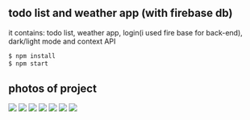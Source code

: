 

<div>

## todo list and weather app (with firebase db)
it contains: todo list, weather app, login(i used fire base for back-end), dark/light mode and context API

</div>

```bash
$ npm install
$ npm start
```

<div>

##  photos of project

![](https://ibb.co/3NHZSdN/sign-in-sgin-up-page.jpg)
![](https://ibb.co/stkF9C8/enter-todo-page.jpg)
![](https://ibb.co/481yTNg/todo-list.jpg)
![](https://ibb.co/CvG8JG7/tasks.jpg)
![](https://ibb.co/v1gsnMN/weather-page.jpg)
![](https://ibb.co/c1ym3Kk/hot-weather.jpg)
![](https://i.ibb.co/TwThc05/cold-weather.jpg)

</div>
